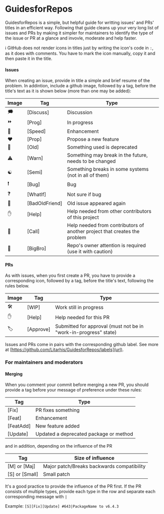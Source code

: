 # GuidesforRepos

GuidesforRepos is a simple, but helpful guide for writting issues' and PRs' titles in an efficient way. Following that guide cleans up your very long list of issues and PRs by making it simpler for maintainers to identify the type of the issue or PR at a glance and invovle, moderate and help faster.

:information_source: GitHub does not render icons in titles just by writing the icon's code in `:`, as it does with comments. You have to mark the icon manually, copy it and then paste it in the title. 

#### Issues

When creating an issue, provide in title a simple and brief resume of the problem. In addintion, include a  github image, followed by a tag, before the title's text as it is shown below (more than one may be added):

Image                  | Tag            | Type
---------------------- | -------------- | ----
:right_anger_bubble:   | [Discuss]      | Discussion
:fast_forward:         | [Prog]         | In progress
:rocket:               | [Speed]        | Enhancement
:heart:                | [Prop]         | Propose a new feature
:older_man:            | [Old]          | Something used is deprecated
:warning:              | [Warn]         | Something may break in the future, needs to be changed
:yin_yang:             | [Semi]         | Something breaks in some systems (not in all of them)
:exclamation:          | [Bug]          | Bug
:question:             | [WhatIf]       | Not sure if bug
:imp:                  | [BadOldFriend] | Old issue appeared again
:hand:                 | [Help]         | Help needed from other contributors of this project
:call_me_hand:         | [Call]         | Help needed from contributors of another project that creates the problem
:martial_arts_uniform: | [BigBro]       | Repo's owner attention is required (use it with caution)



#### PRs

As with issues, when you first create a PR, you have to provide a corresponding icon, followed by a tag, before the title's text, following the rules below.

Image               | Tag       | Type
------------------- | --------- | ----
:hammer_and_wrench: | [WIP]     | Work still in progress
:hand:              | [Help]    | Help needed for this PR
:label:             | [Approve] | Submitted for approval (must not be in "work-in-progress" state)


Issues and PRs come in pairs with the corresponding github label. See more at [https://github.com/Litarhis/GuidesforRepos/labels](url).

### For maintainers and moderators

#### Merging

When you comment your commit before merging a new PR, you should provide a tag before your message of preference under these rules:

Tag            | Type
-------------- | ----
[Fix]          | PR fixes something
[Feat]         | Enhancement
[FeatAdd]      | New feature added
[Update]       | Updated a deprecated package or method

and in addition, depending on the influence of the PR

Tag            | Size of influence
-------------- | -----------------
[M] or [Maj]   | Major patch/Breaks backwards compatibility 
[S] or [Small] | Small patch

It's a good practice to provide the influence of the PR first. If the PR consists of multiple types, provide each type in the row and separate each corresponding message with `|`

Example: `[S][Fix][Update] #643|PackageName to v6.4.3`